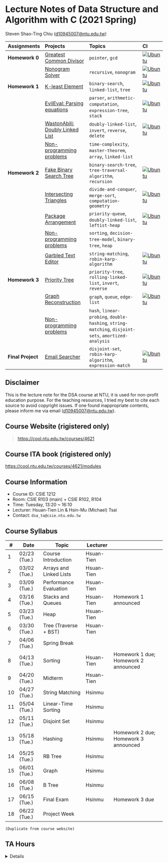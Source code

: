 # Lecture Notes of Data Structure and Algorithm with C (2021 Spring)

Steven Shao-Ting Chiu  (d10945007@ntu.edu.tw)


| Assignments | Projects | Topics |CI|
| :--- | :--- | :--- |:---|
|**Homework 0**| [Greatest Common Divisor](https://github.com/stevengogogo/GreatestCommonDivisor) | `pointer`, `gcd` |[![Ubuntu](https://github.com/stevengogogo/GreatestCommonDivisor/actions/workflows/ci.yml/badge.svg)](https://github.com/stevengogogo/GreatestCommonDivisor/actions/workflows/ci.yml)|
|  | [Nonogram Solver](https://github.com/stevengogogo/NonogramSolver) | `recursive`, `nonogram` |[![Ubuntu](https://github.com/stevengogogo/NonogramSolver/actions/workflows/ci.yml/badge.svg)](https://github.com/stevengogogo/NonogramSolver/actions/workflows/ci.yml)|
|**Homework 1**| [K-least Element](https://github.com/stevengogogo/DSA-KLeastElement) | `binary-search`, `linked-list`, `tree` |[![Ubuntu](https://github.com/stevengogogo/DSA-KLeastElement/actions/workflows/ci.yml/badge.svg)](https://github.com/stevengogogo/DSA-KLeastElement/actions/workflows/ci.yml)|
|  | [EvilEval: Parsing equations](https://github.com/stevengogogo/DSA-EvilEval) | `parser`, `arithmetic-computation`, `expression-tree`, `stack` |[![Ubuntu](https://github.com/stevengogogo/DSA-EvilEval/actions/workflows/ci.yml/badge.svg)](https://github.com/stevengogogo/DSA-EvilEval/actions/workflows/ci.yml)|
|  | [WastonAbili: Doubly Linked List](https://github.com/stevengogogo/DSA-WastonAbili) | `doubly-linked-list`, `invert`, `reverse`, `delete` |[![Ubuntu](https://github.com/stevengogogo/DSA-WastonAbili/actions/workflows/ci.yml/badge.svg)](https://github.com/stevengogogo/DSA-WastonAbili/actions/workflows/ci.yml)|
|  | [Non-programming problems](https://hackmd.io/p1bIKDGDSfKEOnCntsm6MA/badge) | `time-complexity`, `master-theorem`, `array`, `linked-list` ||
|**Homework 2**| [Fake Binary Search Tree](https://github.com/stevengogogo/DSA_FakeBinarySearchTree/) | `binary-search-tree`, `tree-traversal-algorithm`, `recursion` |[![Ubuntu](https://github.com/stevengogogo/DSA_FakeBinarySearchTree/actions/workflows/ci.yml/badge.svg)](https://github.com/stevengogogo/DSA_FakeBinarySearchTree/actions/workflows/ci.yml)|
|  | [Intersecting Triangles](https://github.com/stevengogogo/DSA_IntersectingTriangles/) | `divide-and-conquer`, `merge-sort`, `computation-geometry` |[![Ubuntu](https://github.com/stevengogogo/DSA_IntersectingTriangles/actions/workflows/ci.yml/badge.svg)](https://github.com/stevengogogo/DSA_IntersectingTriangles/actions/workflows/ci.yml)|
|  | [Package Arrangement](https://github.com/stevengogogo/DSA_PackageArrangement/) | `priority-queue`, `doubly-linked-list`, `leftist-heap` |[![Ubuntu](https://github.com/stevengogogo/DSA_PackageArrangement/actions/workflows/ci.yml/badge.svg)](https://github.com/stevengogogo/DSA_PackageArrangement/actions/workflows/ci.yml)|
|  | [Non-programming problems](https://hackmd.io/p1bIKDGDSfKEOnCntsm6MA/badge) | `sorting`, `decision-tree-model`, `binary-tree`, `heap` ||
|| [Garbled Text Editor](https://github.com/stevengogogo/DSA_GarbledTextFilter) | `string-matching`, `robin-karp-algorithm` |[![Ubuntu](https://github.com/stevengogogo/GreatestCommonDivisor/actions/workflows/ci.yml/badge.svg)](https://github.com/stevengogogo/GreatestCommonDivisor/actions/workflows/ci.yml)|
|**Homework 3**| [Priority Tree](https://github.com/stevengogogo/DSA_PriorityTree) | `priority-tree`, `rolling-linked-list`, `invert`, `reverse` |[![Ubuntu](https://github.com/stevengogogo/DSA_PriorityTree/actions/workflows/ci.yml/badge.svg)](https://github.com/stevengogogo/DSA_PriorityTree/actions/workflows/ci.yml)|
|  | [Graph Reconstruction](https://github.com/stevengogogo/DSA_GraphReconstruction) | `graph`, `queue`, `edge-list` |[![Ubuntu](https://github.com/stevengogogo/DSA_GraphReconstruction/actions/workflows/ci.yml/badge.svg)](https://github.com/stevengogogo/DSA_GraphReconstruction/actions/workflows/ci.yml)|
|  | [Non-programming problems](https://hackmd.io/p1bIKDGDSfKEOnCntsm6MA/badge)| `hash`, `linear-probing`, `double-hashing`, `string-matching`, `disjoint-sets`, `amortized-analysis` ||
|**Final Project**| [Email Searcher](https://github.com/stevengogogo/DSA_EmailSearcher/tree/main) | `disjoint-set`, `robin-karp-algorithm`, `expression-match` |[![Ubuntu](https://github.com/stevengogogo/DSA_EmailSearcher/actions/workflows/ci.yml/badge.svg)](https://github.com/stevengogogo/DSA_EmailSearcher/actions/workflows/ci.yml)|


## Disclaimer

This is the lecture note for the DSA course at NTU, it is used for non-profit education purpose. For the teaching resources, I tried my best to cite each source to avoid copyright issues. If one found inappropriate contents, please inform me via email (d10945007@ntu.edu.tw). 

## Course Website (rigistered only)

>  https://cool.ntu.edu.tw/courses/4621

## Course ITA book (rigistered only)
https://cool.ntu.edu.tw/courses/4621/modules


## Course Information

- Course ID: CSIE 1212
- Room: CSIE R103 (main) + CSIE R102, R104
- Time: Tuesday, 13:20 ~ 16:10
- Lecturer: Hsuan-Tien Lin & Hsin-Mu (Michael) Tsai 
- Contact: `dsa_ta@csie.ntu.edu.tw`


## Course Syllabus

|#|Date|Topic|Lecturer||
|--- |--- |--- |--- |--- |
|1|02/23 (Tue.)|Course Introduction|Hsuan-Tien||
|2|03/02 (Tue.)|Arrays and Linked Lists|Hsuan-Tien||
|3|03/09 (Tue.)|Performance Evaluation|Hsuan-Tien||
|4|03/16 (Tue.)|Stacks and Queues|Hsuan-Tien|Homework 1 announced|
|5|03/23 (Tue.)|Heap|Hsuan-Tien||
|6|03/30 (Tue.)|Tree (Traverse + BST)|Hsuan-Tien||
|7|04/06 (Tue.)|Spring Break|||
|8|04/13 (Tue.)|Sorting|Hsuan-Tien|Homework 1 due; Homework 2 announced|
|9|04/20 (Tue.)|Midterm|Hsuan-Tien||
|10|04/27 (Tue.)|String Matching|Hsinmu||
|11|05/04 (Tue.)|Linear-Time Sorting|Hsinmu||
|12|05/11 (Tue.)|Disjoint Set|Hsinmu||
|13|05/18 (Tue.)|Hashing|Hsinmu|Homework 2 due; Homework 3 announced|
|14|05/25 (Tue.)|RB Tree|Hsinmu||
|15|06/01 (Tue.)|Graph|Hsinmu||
|16|06/08 (Tue.)|B Tree|Hsinmu||
|17|06/15 (Tue.)|Final Exam|Hsinmu|Homework 3 due|
|18|06/22 (Tue.)|Project Week|||

`(Duplicate from course website)`


## TA Hours

<details>

|TA Hour / Location|Notes|
|--- |--- |
|Mon. 08:00 ~ 09:00 @ *德田館 B1||
|Mon. 09:00 ~ 10:00 @ 德田館 B1||
|Mon. 14:00 ~ 15:00 @ 德田館 B1||
|Mon. 14:20 ~ 15:10 @ R217||
|Mon. 16:30 ~ 17:30 @ 德田館 B1|**English TA Hour|
|Mon. 16:30 ~ 17:30 @ 德田館 B1||
|Mon. 16:30 ~ 17:30 @ 德田館 B1||
|Tue. 10:30 ~ 11:30 @ Lab 536||
|Tue. 10:30 ~ 11:30 @ Lab 536||
|Tue. 14:15 ~ 15:15 @ 德田館 B1||
|Wed. 09:00 ~ 10:00 @ Lab 536|**English TA Hour|
|Wed. 10:30 ~ 11:30 @ 德田館 B1||
|Wed. 13:00 ~ 14:00 @ 德田館 B1||
|Wed. 14:20 ~ 15:20 @ 德田館 B1||
|Wed. 19:00 ~ 20:00 @ 德田館 B1||
|Wed. 19:00 ~ 20:00 @ 德田館 B1||
|Wed. 19:00 ~ 20:00 @ 德田館 B1||
|Thu. 09:00 ~ 10:00 @ 德田館 B1||
|Thu. 10:30 ~ 11:30 @ 德田館 B1||
|Thu. 11:00 ~ 12:00 @ 德田館 B1||
|Thu. 14:30 ~ 15:30 @ 德田館 B1||
|Fri. 13:00 ~ 14:00 @ 德田館 B1||
|Fri. 13:00 ~ 14:00 @ 德田館 B1||
|Fri. 13:00 ~ 14:00 @ 德田館 B1||

`(Duplicate from course website)`

</details>

